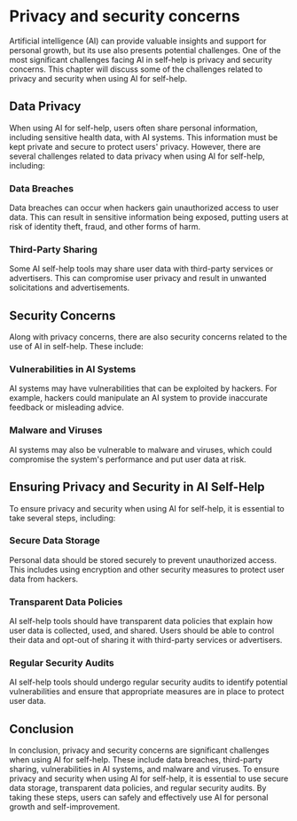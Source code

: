 Privacy and security concerns
=======================================================================

Artificial intelligence (AI) can provide valuable insights and support for personal growth, but its use also presents potential challenges. One of the most significant challenges facing AI in self-help is privacy and security concerns. This chapter will discuss some of the challenges related to privacy and security when using AI for self-help.

Data Privacy
------------

When using AI for self-help, users often share personal information, including sensitive health data, with AI systems. This information must be kept private and secure to protect users' privacy. However, there are several challenges related to data privacy when using AI for self-help, including:

### Data Breaches

Data breaches can occur when hackers gain unauthorized access to user data. This can result in sensitive information being exposed, putting users at risk of identity theft, fraud, and other forms of harm.

### Third-Party Sharing

Some AI self-help tools may share user data with third-party services or advertisers. This can compromise user privacy and result in unwanted solicitations and advertisements.

Security Concerns
-----------------

Along with privacy concerns, there are also security concerns related to the use of AI in self-help. These include:

### Vulnerabilities in AI Systems

AI systems may have vulnerabilities that can be exploited by hackers. For example, hackers could manipulate an AI system to provide inaccurate feedback or misleading advice.

### Malware and Viruses

AI systems may also be vulnerable to malware and viruses, which could compromise the system's performance and put user data at risk.

Ensuring Privacy and Security in AI Self-Help
---------------------------------------------

To ensure privacy and security when using AI for self-help, it is essential to take several steps, including:

### Secure Data Storage

Personal data should be stored securely to prevent unauthorized access. This includes using encryption and other security measures to protect user data from hackers.

### Transparent Data Policies

AI self-help tools should have transparent data policies that explain how user data is collected, used, and shared. Users should be able to control their data and opt-out of sharing it with third-party services or advertisers.

### Regular Security Audits

AI self-help tools should undergo regular security audits to identify potential vulnerabilities and ensure that appropriate measures are in place to protect user data.

Conclusion
----------

In conclusion, privacy and security concerns are significant challenges when using AI for self-help. These include data breaches, third-party sharing, vulnerabilities in AI systems, and malware and viruses. To ensure privacy and security when using AI for self-help, it is essential to use secure data storage, transparent data policies, and regular security audits. By taking these steps, users can safely and effectively use AI for personal growth and self-improvement.
